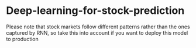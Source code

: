 # Deep-learning-for-stock-prediction

Please note that stock markets follow different patterns rather than the ones captured by RNN, so take this into account if you want to deploy this model to production
